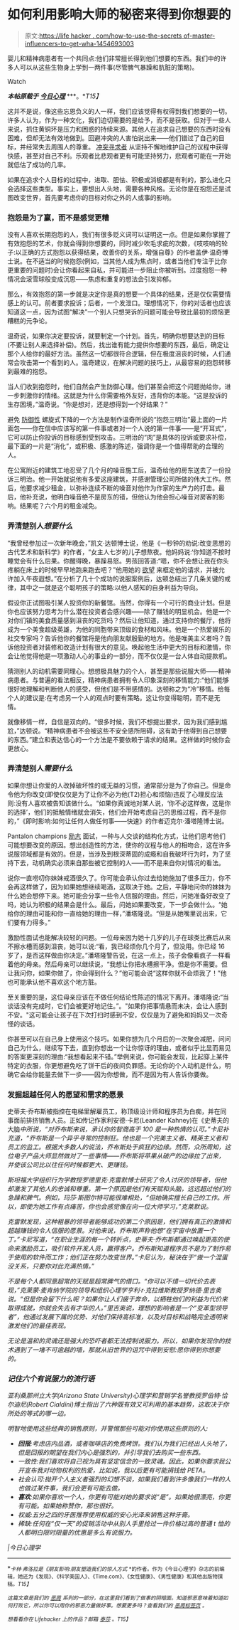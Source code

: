 # 如何利用影响大师的秘密来得到你想要的

> 原文:[https://life hacker . com/how-to-use-the-secrets of-master-influencers-to-get-wha-1454693003](https://lifehacker.com/how-to-use-the-secrets-of-master-influencers-to-get-wha-1454693003)

婴儿和精神病患者有一个共同点:他们非常擅长得到他们想要的东西。我们中的许多人可以从这些生物身上学到一两件事(尽管脾气暴躁和肮脏的策略)。

Watch

***本帖原载于*** [***今日心理***](http://www.psychologytoday.com/collections/201310/the-art-persuasion/secrets-master-influencers) ***。**T15】*

这并不是说，像这些忘恩负义的人一样，我们应该觉得有权得到我们想要的一切。许多人认为，作为一种文化，我们迫切需要的是给予，而不是获取。但对于一些人来说，抓住黄铜环是压力和困惑的持续来源。其他人在追求自己想要的东西时没有困难，但却无法有效地做到。回避冲突的人害怕说出来——他们错过了自己的目标，并经常失去周围人的尊重。 [冲突寻求者](https://lifehacker.com/how-to-turn-an-argument-into-a-productive-discussion-1171337265) 从坚持不懈地维护自己的议程中获得快感，甚至对自己不利。乐观者比悲观者更有可能坚持努力，悲观者可能在一开始就低估了成功的几率。

如果在追求个人目标的过程中，进取、胆怯、积极或消极都是有利的，那么进化只会选择这些类型。事实上，要想出人头地，需要各种风格。无论你是在抱怨还是试图改变世界，首先要考虑你的目标对你之外的人或事的影响。

### 抱怨是为了赢，而不是感觉更糟

没有人喜欢长期抱怨的人，我们有很多贬义词可以证明这一点。但是如果你掌握了有效抱怨的艺术，你就会得到你想要的，同时减少吹毛求疵的次数，《吱吱响的轮子:以正确的方式抱怨以获得结果，改善你的关系，增强自尊》的作者盖伊·温奇博士说。在不适当的时候抱怨(例如，当其他人成为焦点时，或者当他们专注于比你更重要的问题时)会让你看起来自私，并可能进一步阻止你被听到。过度抱怨一种情况会滚雪球般变成沉思——焦虑和重复的想法会引发抑郁。

那么，有效抱怨的第一步就是决定你是真的想要一个具体的结果，还是仅仅需要情感上的认可。前者要求投诉；后者，一个发泄口。理想情况下，你的对话者也应该知道这一点，因为试图“解决”一个别人只想哭诉的问题可能会导致比最初的烦恼更糟糕的元争论。

温奇说，如果你决定要投诉，就要制定一个计划。首先，明确你想要达到的目标(不要让别人来选择补偿)。然后，找出谁有能力提供你想要的东西，最后，确定让那个人给你的最好方法。虽然这一切都很符合逻辑，但在极度沮丧的时候，人们通常会攻击第一个看到的人。温奇建议，在解决问题的技巧上，从最容易的抱怨转移到最难的抱怨。

当人们收到抱怨时，他们自然会产生防御心理。他们甚至会把这个问题抛给你，进一步刺激你的情绪。这就是为什么你需要格外友好，违背你的本能。“这是投诉的生存困境，”温奇说。“你是想对，还是想得到一个好结果？”

避免 [防御性](https://lifehacker.com/how-to-take-constructive-criticism-like-a-champ-5957850) 螺旋式下降的一个方法是制作温奇所说的“抱怨三明治”最上面的一片面包——你在信中应该写的第一件事或者对一个人说的第一件事——是“开耳式”，它可以防止你投诉的目标感到受到攻击。三明治的“肉”是具体的投诉或要求补偿，最下面的一片是“消化”，或积极、感激的陈述，强调你是一个值得帮助的合理的人。

在公寓附近的建筑工地忍受了几个月的噪音施工后，温奇给他的房东送去了一份投诉三明治。他一开始就说他有多爱这座建筑，并感谢管理公司所做的伟大工作。然后，他要求减少租金，以弥补连续不断的噪音对他作为作家的生产力的打击。最后，他补充说，他明白噪音绝不是房东的错，但他认为他会担心噪音对房客的影响。结果呢？六个月的租金减免。

### 弄清楚别人*想要什么*

“我曾经参加过一次新年晚会，”凯文·达顿博士说，他是《一秒钟的劝说:改变思想的古代艺术和新科学》的作者，“女主人七岁的儿子想熬夜。他妈妈说:‘你知道不按时睡觉会有什么后果。你醒得晚，暴躁易怒。男孩回答道:“嗯，你不会想让我在你头疼躺在床上的时候早早地跑来跑去吧？”他用她的 [欲望](https://lifehacker.com/how-to-plant-ideas-in-someones-mind-5715912) 来框定他的请求，并被允许加入午夜遐想。”在分析了几十个成功的说服案例后，达顿总结出了几条关键的戒律，其中之一就是这个聪明孩子的策略:以他人感知的自身利益为导向。

假设你正试图吸引某人投资你的新餐馆。当然，你得有一个可行的商业计划。但是你也应该努力思考为什么潜在投资者会感兴趣——除了赚钱的明显机会。他是一个对你们镇的美食质量感到沮丧的吃货吗？然后让他知道，通过支持你的餐厅，他将成为一个美食超级英雄，为他的同胞带来顶级的食材和风味。他是一个热爱娱乐的社交专家吗？告诉他你的餐馆将是他向朋友献殷勤的地方。他是唯美主义者吗？告诉他投资者对装修和改造计划有很大的意见。唤起他生活中更大的目标和激情，你会让他觉得他是一项激动人心的事业的一部分，而不仅仅是一台人体自动提款机。

猜测别人的动机需要同理心。想想极具魅力的个人，甚至是那些说服大师——精神病患者。与普遍的看法相反，精神病患者拥有令人印象深刻的移情能力:“他们能够很好地理解和判断他人的感受，但他们是不带感情的。达顿称之为“冷”移情。给每个人的建议是:在考虑另一个人的观点时要有策略。这让你变得聪明，而不是无情。

就像移情一样，自信是双向的。“很多时候，我们不想提出要求，因为我们感到尴尬，”达顿说。“精神病患者不会被这些不安全感所阻碍，这有助于他得到自己想要的东西。”建立和表达信心的一个方法是不要依赖于请求的结果。这样做的时候你会更放心。

### 弄清楚别人*需要什么*

如果你想让你爱的人改掉破坏性的或无益的习惯，通常部分是为了你自己。但是命令他为你改变(即使仅仅是为了让你不必为他(T2)担心和烦恼)违反了心理反应法则:没有人喜欢被告知该做什么。“如果你真诚地对某人说，‘你不必这样做，这是你的选择’，他们的抵触情绪就会消失，他们会开始考虑自己的思维过程，而不是你的，”《即时影响:如何让任何人做任何事——快速》的作者迈克尔·潘塔隆博士说。

Pantalon champions [励志](https://lifehacker.com/how-to-motivate-people-to-do-things-they-dont-want-to-d-5965334) 面试，一种与人交谈的结构化方式，让他们思考他们可能想要改变的原因。想出创造性的方法，使你的议程与他人的相吻合，这在许多说服领域都是有效的。但是，当涉及到根深蒂固的成瘾和自我破坏行为时，为了坚持下去，动机确实必须来自那些被它控制的人——而不是来自你对情况的看法。

说你一直唠叨你妹妹戒酒很久了。你可能会承认你过去给她施加了很多压力，你不会再这样做了，因为如果她想继续喝酒，这取决于她。之后，平静地问你的妹妹为什么她会想停下来。她可能会分享一些令人信服的理由。然后，问她准备好改变了吗，她认为积极的结果会是什么。最后，问她如果要改变，下一步会做什么。“她给你的理由可能和你一直给她的理由一样，”潘塔隆说。“但是从她嘴里说出来，它们要有力得多。”

激励性面试也能解决较轻的问题。一位母亲因为她十几岁的儿子在球类比赛后从来不擦水槽而感到沮丧，她可以说:“看，我已经烦你几个月了，但没用。你已经 16 岁了，是否这样做由你决定。”潘塔隆警告说，在这一点上，孩子会像看疯子一样看着他的母亲。然后母亲可以继续说，“我想让你把水槽擦干净。但是你不需要。但让我问你，如果你做了，你会得到什么？”他可能会说“这样你就不会烦我了！”他也可能承认他不喜欢这个地方脏。

至关重要的是，这位母亲应该在不做任何结论性陈述的情况下离开。潘塔隆说:“当谈话没有完成时，它们会被更好地记住。”。"如果你把事情悬而未决，会让人感到不安。"这可能会让孩子在下次打扫时感到不安，仅仅是为了避免和妈妈又一次奇怪的谈话。

你甚至可以在自己身上使用这个技巧。如果你想为几个月后的一次聚会减肥，问问自己为什么，继续写下去，直到你想出一个让你惊讶的理由，或者似乎比显而易见的答案更深刻的理由:“我想看起来不错。”举例来说，你可能会发现，比起穿上某件特定的衣服，你更想避免吃了饼干后的夜间负罪感。无论你的个人动机是什么，明确它会给你能量去做下一步——因为你想做，而不是因为有人告诉你要做。

### 发掘超越任何人的愿望和需求的愿景

史蒂夫·乔布斯被指控在电梯里解雇员工，称顶级设计师和程序员为白痴，并在同事面前排挤销售人员。正如传记作家利安德·卡尼(Leander Kahney)在《史蒂夫的大脑[](http://www.amazon.com/Inside-Steves-Brain-Leander-Kahney/dp/B00A16VU3O?asc_campaign=InlineText&asc_refurl=https://lifehacker.com/how-to-use-the-secrets-of-master-influencers-to-get-wha-1454693003&asc_source=&tag=kinjalifehackerlink-20)*中所说，“对乔布斯来说，承认你的智商高于 100 是一种热情的认可。”卡尼补充道，“乔布斯是一个异乎寻常的控制狂。他也是一个完美主义者、精英主义者和员工的监工。根据大多数人的说法，乔布斯处于疯狂的边缘。然而，众所周知，这位电子产品大师显然做对了一些事情——乔布斯将苹果从破产的边缘拉了出来，并使该公司比以往任何时候都更大、更赚钱。*

*斯坦福大学组织行为学教授罗德里克·克雷默博士研究了令人讨厌的领导者，但他却激发了其他人的忠诚和尊重。第一个原因是他们有天赋和头脑，远远超过他们的急躁和脾气。例如，玛莎·斯图尔特可能很难相处，“但她确实擅长自己的工作。所以，即使为她工作有点痛苦，你也会感觉像在向一位大师学习，”克莱默说。*

*克雷默发现，这种粗暴的领导者能够成功的第二个原因是，他们拥有真正的激情和超越赚钱的令人信服的愿景。对他来说，乔布斯声称他想“在宇宙中放置一个丁。”卡尼写道，“在职业生涯的每一个转折点，史蒂夫·乔布斯都通过唤起更高的使命来激励员工，吸引软件开发人员，赢得客户。乔布斯知道程序员不是为了制作易于使用的软件而工作；他们正在努力改变世界。”卡尼认为，秘诀在于“做一个混蛋没关系，只要你对此充满热情。”*

*不是每个人都同意超常的天赋是超常脾气的借口。“你可以不惜一切代价去表现，”克莱蒙·麦肯纳学院的领导和组织心理学亨利·r·克拉维斯教授罗纳德·里吉奥说。“但是你会留下什么呢？如果你让人们疲于奔命，以牺牲他们的利益为代价来取得成就，你就会失去有才华的人。”里吉奥说，理想的影响者是一个“变革型领导者”，他通过发展下属的优势、对他们保持高标准，以及对目标和战略完全透明来激发他们的最佳表现。*

*无论是温和的灵魂还是强大的恐吓者都无法控制说服力。所以，如果你发现你的技术遇到了一堵不可逾越的墙，那就从旧世界的诅咒中得到安慰:*愿你得到你想要的*。*

### *记住六个有说服力的流行语*

*亚利桑那州立大学(Arizona State University)心理学和营销学名誉教授罗伯特·恰尔迪尼(Robert Cialdini)博士指出了六种既有效又可利用的基本趋势，这取决于你所处的等式的哪一边。*

*明智地使用这些经典的销售原则，并警惕那些可能对你使用这些原则的人:*

*   ***回报**:考虑店内品酒，或者咖啡店的免费烤饼。我们认为我们已经出人头地了，但是回报的期望在我们内心是强烈的，并引导我们去购买一些东西。*
*   *一致性:我们喜欢将自己视为具有坚定信念的一致灵魂。因此，如果你要求我公开宣布我对动物权利的热爱，比如说，我以后更有可能捐钱给 PETA。*
*   *社会认可:抛开个人主义者强烈的幻想不谈，如果我们看到许多像我们一样的人也做过某件事，我们会更有可能去做。*
*   ***喜欢**:如果你喜欢一个人，你更有可能对她的要求说“是”。如果她很漂亮，你更有可能。如果她称赞你，那也很好。*
*   *权威:五分之四的牙医推荐使用权威的安心光泽来销售这种牙膏。*
*   *稀缺:任何在“仅一天”的促销活动中从别人手里抢过一件价格过高的普通 t 恤的人都明白限时限量的优惠是多么有说服力。*

*|今日心理学*

* * *

*<small>*卡林·弗洛拉是《朋友影响:朋友塑造我们的惊人方式*</small> <small>*的作者。作为《今日心理学》杂志的前编辑，她还为《发现》、《科学美国人》、《Time.com》、《女性健康》、《男性健康》和其他出版物撰稿。*T15】</small>*

**<small>这篇文章是我们的</small>* [*<small>恶周</small>*](https://lifehacker.com/welcome-to-lifehackers-fourth-annual-evil-week-1453143089) *<small>系列的一部分，在这里我们看到了做事的阴暗面。知道邪恶意味着知道如何打败它，所以你可以用你的邪恶力量做好事。想要更多吗？查看我们的</small>* [*<small>恶周标签页</small>*](http://lifehacker.com/tag/evilweek) *<small>。</small>**

*<small>*想看看你在 Lifehacker 上的作品？邮箱*</small> [<small>*泰莎*</small>](https://mail.google.com/mail/?view=cm&fs=1&tf=1&to=tessa@lifehacker.com) <small>*。*T15】</small>*